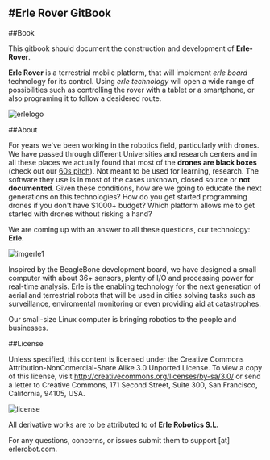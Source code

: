 #Erle Rover GitBook
---




##Book

This gitbook should document the construction and development of **Erle-Rover**.

**Erle Rover** is a terrestrial mobile platform, that will implement *erle board* technology for its control. Using *erle technology* will open a wide range of possibilities such as controlling the rover with a tablet or a smartphone, or also programing it to follow a desidered route.


![erlelogo](img/erle-rover.jpg)


##About

For years we've been working in the robotics field, particularly with drones. We have passed through different Universities and research centers and in all these places we actually found that most of the **drones are black boxes** (check out our [60s pitch](https://www.youtube.com/watch?v=tKAqjyXaC18)). Not meant to be used for learning, research. The software they use is in most of the cases unknown, closed source or **not documented**. Given these conditions, how are we going to educate the next generations on this technologies? How do you get started programming drones if you don't have $1000+ budget? Which platform allows me to get started with drones without risking a hand?

We are coming up with an answer to all these questions, our technology: **Erle**.

![imgerle1](img/erlelogo2.png)

Inspired by the BeagleBone development board, we have designed a small computer with about 36+ sensors, plenty of I/O and processing power for real-time analysis. Erle is the enabling technology for the next generation of aerial and terrestrial robots that will be used in cities solving tasks such as surveillance, enviromental monitoring or even providing aid at catastrophes.

Our small-size Linux computer is bringing robotics to the people and businesses.



##License




Unless specified, this content is licensed under the Creative Commons Attribution-NonComercial-Share Alike 3.0 Unported License. To view a copy of this license, visit http://creativecommons.org/licenses/by-sa/3.0/ or send a letter to Creative Commons, 171 Second Street, Suite 300, San Francisco, California, 94105, USA.


![license](img/88x31.png)


All derivative works are to be attributed to of **Erle Robotics S.L.**

For any questions, concerns, or issues submit them to support [at] erlerobot.com.

